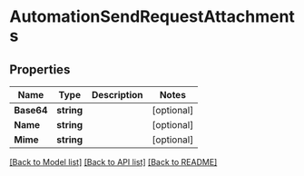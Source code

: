 # AutomationSendRequestAttachments

## Properties

Name | Type | Description | Notes
------------ | ------------- | ------------- | -------------
**Base64** | **string** |  | [optional] 
**Name** | **string** |  | [optional] 
**Mime** | **string** |  | [optional] 

[[Back to Model list]](../README.md#documentation-for-models) [[Back to API list]](../README.md#documentation-for-api-endpoints) [[Back to README]](../README.md)


